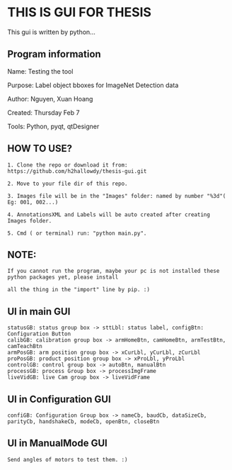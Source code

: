# THIS IS GUI FOR THESIS
This gui is written by python... 

## Program information
Name:             Testing the tool

Purpose:          Label object bboxes for ImageNet Detection data

Author:           Nguyen, Xuan Hoang

Created:          Thursday Feb 7

Tools:            Python, pyqt, qtDesigner


## HOW TO USE?
    1. Clone the repo or download it from: https://github.com/h2hallowdy/thesis-gui.git

    2. Move to your file dir of this repo.

    3. Images file will be in the "Images" folder: named by number "%3d"( Eg: 001, 002...)

    4. AnnotationsXML and Labels will be auto created after creating Images folder.

    5. Cmd ( or terminal) run: "python main.py".

## NOTE:

    If you cannot run the program, maybe your pc is not installed these python packages yet, please install 

    all the thing in the "import" line by pip. :)


## UI in main GUI
    statusGB: status group box -> sttLbl: status label, configBtn: Configuration Button
    calibGB: calibration group box -> armHomeBtn, camHomeBtn, armTestBtn, camTeachBtn
    armPosGB: arm position group box -> xCurLbl, yCurLbl, zCurLbl
    proPosGB: product position group box -> xProLbl, yProLbl
    controlGB: control group box -> autoBtn, manualBtn
    processGB: process Group box -> processImgFrame
    liveVidGB: live Cam group box -> liveVidFrame

## UI in Configuration GUI
    confiGB: Configuration Group box -> nameCb, baudCb, dataSizeCb, parityCb, handshakeCb, modeCb, openBtn, closeBtn

## UI in ManualMode GUI
    Send angles of motors to test them. :)
